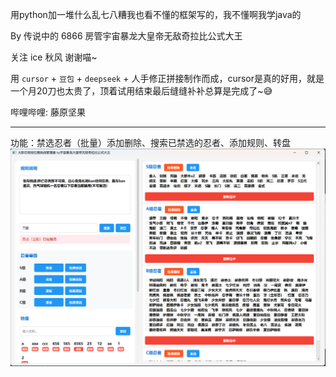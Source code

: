 用python加一堆什么乱七八糟我也看不懂的框架写的，我不懂啊我学java的

By 传说中的 6866 房管宇宙暴龙大皇帝无敌奇拉比公式大王

关注 ice 秋风 谢谢喵~

用 `cursor` + `豆包` + `deepseek` + 人手修正拼接制作而成，cursor是真的好用，就是一个月20刀也太贵了，顶着试用结束最后缝缝补补总算是完成了~😅 

哔哩哔哩: 藤原坚果

---
功能：禁选忍者（批量）添加删除、搜索已禁选的忍者、添加规则、转盘
![示例图片](https://github.com/kotlinnut/ninja-manager/blob/main/7d71191353dfc000d0c1f9781d3178da.png)


